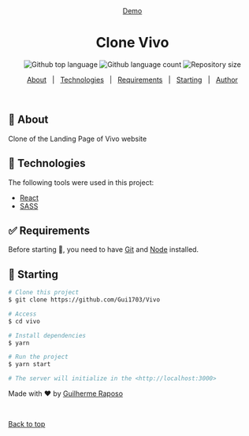 <div align="center" id="top">

&#xa0;

<a href="https://clone-vivo.netlify.app">Demo</a>

</div>

<h1 align="center">Clone Vivo</h1>

<p align="center">
  <img alt="Github top language" src="https://img.shields.io/github/languages/top/Gui1703/Vivo?color=56BEB8">

  <img alt="Github language count" src="https://img.shields.io/github/languages/count/Gui1703/Vivo?color=56BEB8">

  <img alt="Repository size" src="https://img.shields.io/github/repo-size/Gui1703/Vivo?color=56BEB8">

</p>

<p align="center">
  <a href="#dart-about">About</a> &#xa0; | &#xa0; 
  <a href="#rocket-technologies">Technologies</a> &#xa0; | &#xa0;
  <a href="#white_check_mark-requirements">Requirements</a> &#xa0; | &#xa0;
  <a href="#checkered_flag-starting">Starting</a> &#xa0; | &#xa0;
  <a href="https://github.com/Gui1703" target="_blank">Author</a>
</p>

<br>

## :dart: About

Clone of the Landing Page of Vivo website

## :rocket: Technologies

The following tools were used in this project:

- [React](https://pt-br.reactjs.org/)
- [SASS](https://sass-lang.com)

## :white_check_mark: Requirements

Before starting :checkered_flag:, you need to have [Git](https://git-scm.com) and [Node](https://nodejs.org/en/) installed.

## :checkered_flag: Starting

```bash
# Clone this project
$ git clone https://github.com/Gui1703/Vivo

# Access
$ cd vivo

# Install dependencies
$ yarn

# Run the project
$ yarn start

# The server will initialize in the <http://localhost:3000>
```

Made with :heart: by <a href="https://github.com/Gui1703" target="_blank">Guilherme Raposo</a>

&#xa0;

<a href="#top">Back to top</a>
